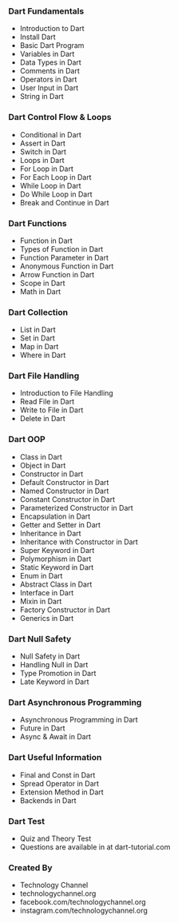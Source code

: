 ### Dart Fundamentals
- Introduction to Dart
- Install Dart
- Basic Dart Program
- Variables in Dart
- Data Types in Dart
- Comments in Dart
- Operators in Dart
- User Input in Dart
- String in Dart

### Dart Control Flow & Loops
- Conditional in Dart
- Assert in Dart
- Switch in Dart
- Loops in Dart
- For Loop in Dart
- For Each Loop in Dart
- While Loop in Dart
- Do While Loop in Dart
- Break and Continue in Dart

### Dart Functions
- Function in Dart
- Types of Function in Dart
- Function Parameter in Dart
- Anonymous Function in Dart
- Arrow Function in Dart
- Scope in Dart
- Math in Dart

### Dart Collection
- List in Dart
- Set in Dart
- Map in Dart
- Where in Dart

### Dart File Handling
- Introduction to File Handling
- Read File in Dart
- Write to File in Dart
- Delete in Dart

### Dart OOP
- Class in Dart
- Object in Dart
- Constructor in Dart
- Default Constructor in Dart
- Named Constructor in Dart
- Constant Constructor in Dart
- Parameterized Constructor in Dart
- Encapsulation in Dart
- Getter and Setter in Dart
- Inheritance in Dart
- Inheritance with Constructor in Dart
- Super Keyword in Dart
- Polymorphism in Dart
- Static Keyword in Dart
- Enum in Dart
- Abstract Class in Dart
- Interface in Dart
- Mixin in Dart
- Factory Constructor in Dart
- Generics in Dart

### Dart Null Safety
- Null Safety in Dart
- Handling Null in Dart
- Type Promotion in Dart
- Late Keyword in Dart

### Dart Asynchronous Programming
- Asynchronous Programming in Dart
- Future in Dart
- Async & Await in Dart

### Dart Useful Information
- Final and Const in Dart
- Spread Operator in Dart
- Extension Method in Dart
- Backends in Dart

### Dart Test
- Quiz and Theory Test
- Questions are available in at dart-tutorial.com

### Created By
- Technology Channel
- technologychannel.org
- facebook.com/technologychannel.org
- instagram.com/technologychannel.org
